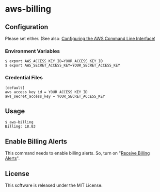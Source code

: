 # aws-billing

## Configuration

Please set either.
(See also: [Configuring the AWS Command Line Interface](http://docs.aws.amazon.com/cli/latest/userguide/cli-chap-getting-started.html))

### Environment Variables

```
$ export AWS_ACCESS_KEY_ID=YOUR_ACCESS_KEY_ID
$ export AWS_SECRET_ACCESS_KEY=YOUR_SECRET_ACCESS_KEY
```

### Credential Files

```
[default]
aws_access_key_id = YOUR_ACCESS_KEY_ID
aws_secret_access_key = YOUR_SECRET_ACCESS_KEY
```

## Usage

```
$ aws-billing
Billing: 18.83
```

## Enable Billing Alerts

This command needs to enable billing alerts.
So, turn on "[Receive Billing Alerts](https://console.aws.amazon.com/billing/home?#/preferences)".

## License

This software is released under the MIT License.
